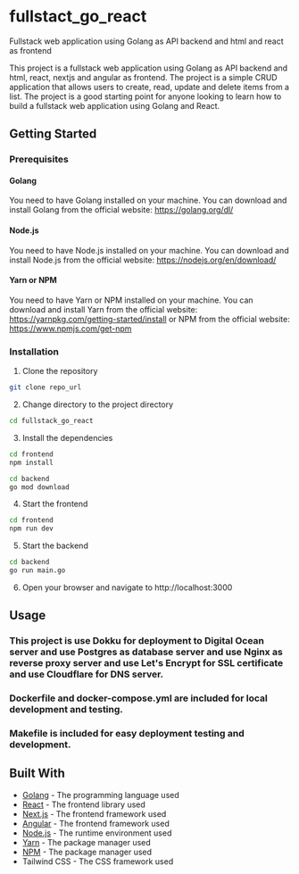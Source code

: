 # fullstact_go_react

Fullstack web application using Golang as API backend and html and react as frontend

This project is a fullstack web application using Golang as API backend and html, react, nextjs and angular as frontend. The project is a simple CRUD application that allows users to create, read, update and delete items from a list. The project is a good starting point for anyone looking to learn how to build a fullstack web application using Golang and React.

## Getting Started

### Prerequisites

#### Golang

You need to have Golang installed on your machine. You can download and install Golang from the official website: https://golang.org/dl/

#### Node.js

You need to have Node.js installed on your machine. You can download and install Node.js from the official website: https://nodejs.org/en/download/

#### Yarn or NPM

You need to have Yarn or NPM installed on your machine. You can download and install Yarn from the official website: https://yarnpkg.com/getting-started/install or NPM from the official website: https://www.npmjs.com/get-npm

### Installation

1. Clone the repository

```sh
git clone repo_url
```

2. Change directory to the project directory

```sh
cd fullstack_go_react
```

3. Install the dependencies

```sh
cd frontend
npm install
```

```sh
cd backend
go mod download
```

4. Start the frontend

```sh
cd frontend
npm run dev
```

5. Start the backend

```sh
cd backend
go run main.go
```

6. Open your browser and navigate to http://localhost:3000

## Usage

### This project is use Dokku for deployment to Digital Ocean server and use Postgres as database server and use Nginx as reverse proxy server and use Let's Encrypt for SSL certificate and use Cloudflare for DNS server.

### Dockerfile and docker-compose.yml are included for local development and testing.

### Makefile is included for easy deployment testing and development.

## Built With

- [Golang](https://golang.org/) - The programming language used
- [React](https://reactjs.org/) - The frontend library used
- [Next.js](https://nextjs.org/) - The frontend framework used
- [Angular](https://angular.io/) - The frontend framework used
- [Node.js](https://nodejs.org/) - The runtime environment used
- [Yarn](https://yarnpkg.com/) - The package manager used
- [NPM](https://www.npmjs.com/) - The package manager used
- Tailwind CSS - The CSS framework used
